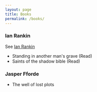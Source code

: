 ```yaml
---
layout: page
title: Books
permalink: /books/
---
```


### Ian Rankin 

See [Ian Rankin](RankinIan)
* Standing in another man's grave (Read)
* Saints of the shadow bible (Read)

### Jasper Fforde 

* The well of lost plots


